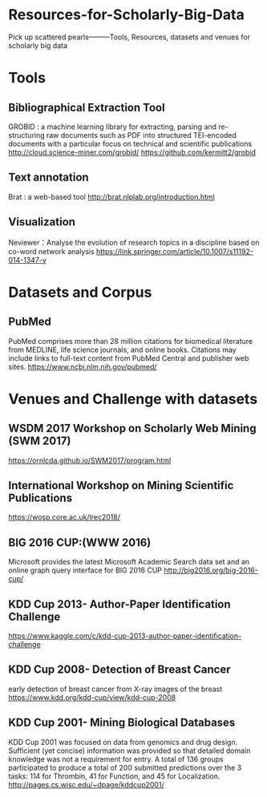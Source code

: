 # Resources-for-Scholarly-Big-Data

Pick up scattered pearls———Tools, Resources, datasets and venues for scholarly big data

# Tools
## Bibliographical Extraction Tool  
GROBID : a machine learning library for extracting, parsing and re-structuring raw documents such as PDF into structured TEI-encoded documents with a particular focus on technical and scientific publications
http://cloud.science-miner.com/grobid/  https://github.com/kermitt2/grobid

## Text annotation
Brat : a web-based tool
http://brat.nlplab.org/introduction.html

## Visualization
Neviewer：Analyse the evolution of research topics in a discipline based on co-word network analysis
https://link.springer.com/article/10.1007/s11192-014-1347-y

# Datasets and Corpus
## PubMed
PubMed comprises more than 28 million citations for biomedical literature from MEDLINE, life science journals, and online books. Citations may include links to full-text content from PubMed Central and publisher web sites.
https://www.ncbi.nlm.nih.gov/pubmed/

# Venues and Challenge with datasets
## WSDM 2017 Workshop on Scholarly Web Mining (SWM 2017) 
 https://ornlcda.github.io/SWM2017/program.html

## International Workshop on Mining Scientific Publications
https://wosp.core.ac.uk/lrec2018/

## BIG 2016 CUP:(WWW 2016)
Microsoft provides the latest Microsoft Academic Search data set and an online graph query interface for BIG 2016 CUP
http://big2016.org/big-2016-cup/

## KDD Cup 2013- Author-Paper Identification Challenge 
https://www.kaggle.com/c/kdd-cup-2013-author-paper-identification-challenge

## KDD Cup 2008- Detection of Breast Cancer
early detection of breast cancer from X-ray images of the breast
https://www.kdd.org/kdd-cup/view/kdd-cup-2008

## KDD Cup 2001- Mining Biological Databases 
KDD Cup 2001 was focused on data from genomics and drug design. Sufficient (yet concise) information was provided so that detailed domain knowledge was not a requirement for entry. A total of 136 groups participated to produce a total of 200 submitted predictions over the 3 tasks: 114 for Thrombin, 41 for Function, and 45 for Localization.
http://pages.cs.wisc.edu/~dpage/kddcup2001/
